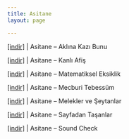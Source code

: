 ```yaml
---
title: Asitane
layout: page

---
```

<a href="https://cloud.mail.ru/public/f4cd3bd96d66/Asitane%20-%20Akl%C4%B1na%20Kaz%C4%B1%20Bunu" target="_blank">[indir]</a> | Asitane &#8211; Aklına Kazı Bunu

<a href="https://cloud.mail.ru/public/1ec1a5248849/Asitane%20-%20Kanl%C4%B1%20Afi%C5%9F" target="_blank">[indir]</a> | Asitane &#8211; Kanlı Afiş

<a href="https://cloud.mail.ru/public/8b840681d7ce/Asitane%20-%20Matematiksel%20Eksiklik%20Mixtape" target="_blank">[indir]</a> | Asitane &#8211; Matematiksel Eksiklik

<a href="https://cloud.mail.ru/public/0d982ec5b393/Asitane%20-%20Mecburi%20Tebessum" target="_blank">[indir]</a> | Asitane &#8211; Mecburi Tebessüm

<a href="https://cloud.mail.ru/public/ac004026ec10/Asitane%20-%20Melekler%20ve%20%C5%9Eeytanlar" target="_blank">[indir]</a> | Asitane &#8211; Melekler ve Şeytanlar

<a href="https://cloud.mail.ru/public/ea830791c629/Asitane%20-%20Sayfadan%20Tasanlar" target="_blank">[indir]</a> | Asitane &#8211; Sayfadan Taşanlar

<a href="https://cloud.mail.ru/public/0bb3a78312ee/Asitane%20-%20Sound%20Check" target="_blank">[indir]</a> | Asitane &#8211; Sound Check